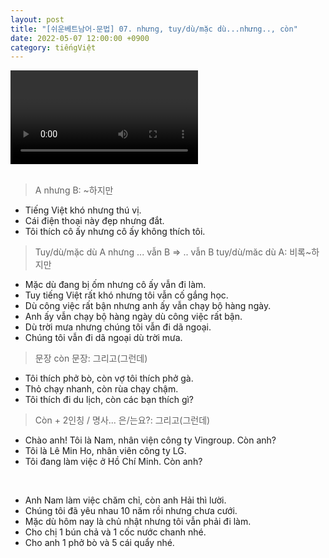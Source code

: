 ```yaml
---
layout: post
title: "[쉬운베트남어-문법] 07. nhưng, tuy/dù/mặc dù...nhưng.., còn"
date: 2022-05-07 12:00:00 +0900
category: tiếngViệt
---
```


<div class="video-container">
    <video id="player" class="video-js vjs-default-skin vjs-big-play-centered" data-json="/public/json/쉬운베트남어-문법07과.json"></video>
</div>

<br>

> A nhưng B: ~하지만
- Tiếng Việt khó nhưng thú vị.
- Cái điện thoại này đẹp nhưng đắt.
- Tôi thích cô ấy nhưng cô ấy không thích tôi.

> Tuy/dù/mặc dù A nhưng ... vẫn B => .. vẫn B tuy/dù/măc dù A: 비록~하지만
- Mặc dù đang bị ốm nhưng cô ấy vẫn đi làm.
- Tuy tiếng Việt rất khó nhưng tôi vẫn cố gắng học.
- Dù công việc rất bận nhưng anh ấy vẫn chạy bộ hàng ngày.
- Anh ấy vẫn chạy bộ hàng ngày dù công việc rất bận.
- Dù trời mưa nhưng chúng tôi vẫn đi dã ngoại.
- Chúng tôi vẫn đi dã ngoại dù trời mưa.

> 문장 còn 문장: 그리고(그런데)
- Tôi thích phở bò, còn vợ tôi thích phở gà.
- Thỏ chạy nhanh, còn rùa chạy chậm.
- Tôi thích đi du lịch, còn các bạn thích gì?

> Còn + 2인칭 / 명사... 은/는요?: 그리고(그런데)
- Chào anh! Tôi là Nam, nhân viện công ty Vingroup. Còn anh?
- Tôi là Lê Min Ho, nhân viên công ty LG.
- Tôi đang làm việc ở Hồ Chí Minh. Còn anh?

<br>

- Anh Nam làm việc chăm chỉ, còn anh Hải thì lười.
- Chúng tôi đã yêu nhau 10 năm rồi nhưng chưa cưới.
- Mặc dù hôm nay là chủ nhật nhưng tôi vẫn phải đi làm.
- Cho chị 1 bún chả và 1 cốc nước chanh nhé.
- Cho anh 1 phở bò và 5 cái quẩy nhé.